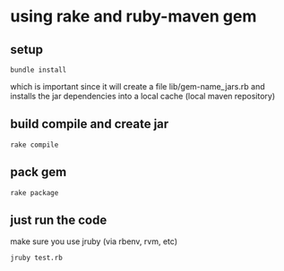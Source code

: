 # using rake and ruby-maven gem

## setup

```
bundle install
```

which is important since it will create a file lib/gem-name_jars.rb
and installs the jar dependencies into a local cache (local maven repository)

## build compile and create jar

```
rake compile
```

## pack gem

```
rake package
```

## just run the code

make sure you use jruby (via rbenv, rvm, etc)
```
jruby test.rb
```